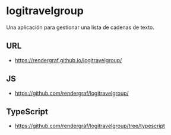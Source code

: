 # logitravelgroup
Una aplicación para gestionar una lista de cadenas de texto.

## URL
  - https://rendergraf.github.io/logitravelgroup/

## JS
  - https://github.com/rendergraf/logitravelgroup/
    
## TypeScript
  - https://github.com/rendergraf/logitravelgroup/tree/typescript
